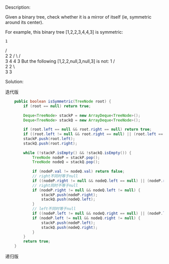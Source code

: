 Description:

Given a binary tree, check whether it is a mirror of itself (ie, symmetric around its center).

For example, this binary tree [1,2,2,3,4,4,3] is symmetric:

    1
   / \
  2   2
 / \ / \
3  4 4  3
But the following [1,2,2,null,3,null,3] is not:
    1
   / \
  2   2
   \   \
   3    3

Solution:

迭代版

```java
    public boolean isSymmetric(TreeNode root) {
        if (root == null) return true;
        
        Deque<TreeNode> stackP = new ArrayDeque<TreeNode>();
        Deque<TreeNode> stackQ = new ArrayDeque<TreeNode>();
        
        if (root.left == null && root.right == null) return true;
        if ((root.left != null && root.right == null) || (root.left == null && root.right != null)) return false;
        stackP.push(root.left);
        stackQ.push(root.right);
        
        while (!stackP.isEmpty() && !stackQ.isEmpty()) {
            TreeNode nodeP = stackP.pop();
            TreeNode nodeQ = stackQ.pop();
            
            if (nodeP.val != nodeQ.val) return false;
            // right不同时等于null 
            if ((nodeP.right != null && nodeQ.left == null) || (nodeP.right == null && nodeQ.left != null)) return false;
            // right同时不等于null
            if (nodeP.right != null && nodeQ.left != null) {
                stackP.push(nodeP.right);
                stackQ.push(nodeQ.left);
            }
            // left不同时等于null 
            if ((nodeP.left != null && nodeQ.right == null) || (nodeP.left == null && nodeQ.right != null)) return false;
            if (nodeP.left != null && nodeQ.right != null) {
                stackP.push(nodeP.left);
                stackQ.push(nodeQ.right);
            }
        }
        return true;
    }
```

递归版

